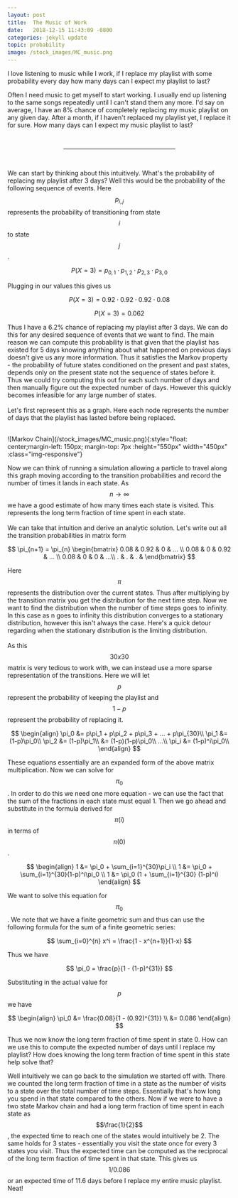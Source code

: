 ```yaml
---
layout: post
title:  The Music of Work
date:   2018-12-15 11:43:09 -0800
categories: jekyll update
topic: probability
image: /stock_images/MC_music.png
---
```


I love listening to music while I work, if I replace my playlist with some probability every day how many days can I expect my playlist to last?

Often I need music to get myself to start working. I usually end up listening to the same songs repeatedly until I can't stand them any more. I'd say on average, I have an 8% chance of completely replacing my music playlist on any given day. After a month, if I haven't replaced my playlist yet, I replace it for sure. How many days can I expect my music playlist to last?

<br>
<center><hr width="50%"></center>
<br>

We can start by thinking about this intuitively. What's the probability of replacing my playlist after 3 days? Well this would be the probability of the following sequence of events. Here $$p_{i,j}$$ represents the probability of transitioning from state $$i$$ to state $$j$$.

$$P(X=3) = p_{0,1} \cdot p_{1,2} \cdot p_{2,3} \cdot p_{3,0}$$

Plugging in our values this gives us 

$$P(X=3) = 0.92 \cdot 0.92 \cdot 0.92 \cdot 0.08 $$

$$P(X=3) = 0.062 $$

Thus I have a 6.2% chance of replacing my playlist after 3 days. We can do this for any desired sequence of events that we want to find. The main reason we can compute this probability is that given that the playlist has existed for 5 days knowing anything about what happened on previous days doesn't give us any more information. Thus it satisfies the Markov property - the probability of future states conditioned on the present and past states, depends only on the present state not the sequence of states before it. Thus we could try computing this out for each such number of days and then manually figure out the expected number of days. However this quickly becomes infeasible for any large number of states. 
<br>
<br>
Let's first represent this as a graph. Here each node represents the number of days that the playlist has lasted before being replaced. 

<br>
![Markov Chain](/stock_images/MC_music.png){:style="float: center;margin-left: 150px; margin-top: 7px :height="550px" width="450px" :class="img-responsive"}
<br>

Now we can think of running a simulation allowing a particle to travel along this graph moving according to the transition probabilities and record the number of times it lands in each state. As $$n \to \infty$$ we have a good estimate of how many times each state is visited. This represents the long term fraction of time spent in each state.
<br>
<br>
We can take that intuition and derive an analytic solution. Let's write out all the transition probabilities in matrix form

$$ \pi_{n+1} = \pi_{n} \begin{bmatrix}
0.08 & 0.92 & 0 & ... \\ 
0.08 & 0 & 0.92 & ... \\ 
0.08 & 0 & 0 & ...\\ 
. & . & . & 
\end{bmatrix} $$

Here $$\pi$$ represents the distribution over the current states. Thus after multiplying by the transition matrix you get the distribution for the next time step. Now we want to find the distribution when the number of time steps goes to infinity. In this case as n goes to infinity this distribution converges to a stationary distribution, however this isn't always the case. Here's a quick detour regarding when the stationary distribution is the limiting distribution.
<br>
<br>
As this $$30x30$$ matrix is very tedious to work with, we can instead use a more sparse representation of the transitions. Here we will let $$p$$ represent the probability of keeping the playlist and $$1-p$$ represent the probability of replacing it.

$$
\begin{align}
\pi_0 &= p\pi_1 + p\pi_2 + p\pi_3 + ... + p\pi_{30}\\
\pi_1 &= (1-p)\pi_0\\
\pi_2 &= (1-p)\pi_1\\
      &= (1-p)(1-p)\pi_0\\
...\\
\pi_i &= (1-p)^i\pi_0\\
\end{align}
$$

These equations essentially are an expanded form of the above matrix multiplication. Now we can solve for $$\pi_0$$. In order to do this we need one more equation - we can use the fact that the sum of the fractions in each state must equal 1. Then we go ahead and substitute in the formula derived for $$\pi(i)$$ in terms of $$\pi(0)$$.

$$
\begin{align}
1 &= \pi_0 + \sum_{i=1}^{30}\pi_i \\
1 &= \pi_0 + \sum_{i=1}^{30}(1-p)^i\pi_0 \\
1  &= \pi_0 (1 + \sum_{i=1}^{30} (1-p)^i)
\end{align}
$$

We want to solve this equation for $$\pi_0$$. We note that we have a finite geometric sum and thus can use the following formula for the sum of a finite geometric series:

$$ \sum_{i=0}^{n} x^i = \frac{1 - x^{n+1}}{1-x} $$

Thus we have 

$$ \pi_0 = \frac{p}{1 - (1-p)^{31}} $$

Substituting in the actual value for $$p$$ we have 

$$ 
\begin{align}
\pi_0 &= \frac{0.08}{1 - (0.92)^{31}} \\
	  &= 0.086
\end{align}
$$

Thus we now know the long term fraction of time spent in state 0. How can we use this to compute the expected number of days until I replace my playlist? How does knowing the long term fraction of time spent in this state help solve that?
<br>

Well intuitively we can go back to the simulation we started off with. There we counted the long term fraction of time in a state as the number of visits to a state over the total number of time steps.  Essentially that's how long you spend in that state compared to the others. Now if we were to have a two state Markov chain and had a long term fraction of time spent in each state as $$\frac{1}{2}$$, the expected time to reach one of the states would intuitively be 2. The same holds for 3 states - essentially you visit the state once for every 3 states you visit. Thus the expected time can be computed as the reciprocal of the long term fraction of time spent in that state. This gives us $$1/0.086$$ or an expected time of 11.6 days before I replace my entire music playlist.  Neat!




